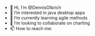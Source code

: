 - 👋 Hi, I’m @DennisOlbrich
- 👀 I’m interested in java desktop apps 
- 🌱 I’m currently learning agile methods
- 💞️ I’m looking to collaborate on charting
- 📫 How to reach me: <email>

<!---
DennisOlbrich/DennisOlbrich is a ✨ special ✨ repository because its `README.md` (this file) appears on your GitHub profile.
You can click the Preview link to take a look at your changes.
--->
